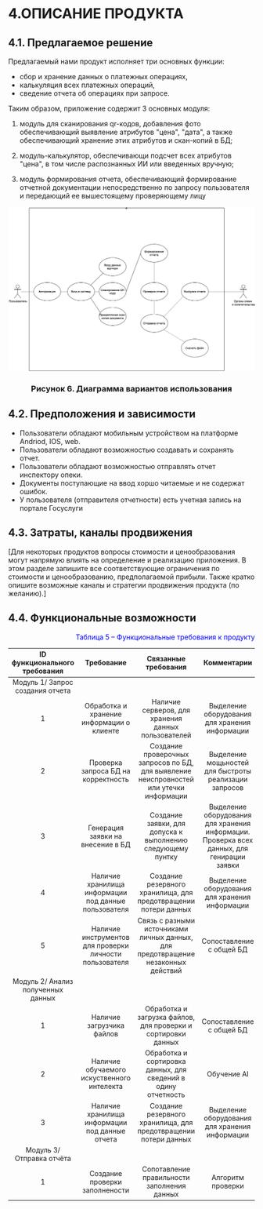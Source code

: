 # 4.ОПИСАНИЕ ПРОДУКТА
## 4.1. Предлагаемое решение

Предлагаемый нами продукт исполняет три основных функции: 
- сбор и хранение данных о платежных операциях,
- калькуляция всех платежных операций, 
- сведение отчета об операциях при запросе. 

Таким образом, приложение содержит 3 основных модуля: 

1. модуль для сканирования qr-кодов, добавления фото обеспечивающий выявление атрибутов "цена", "дата", а также обеспечивающий хранение этих атрибутов и скан-копий в БД; 

2. модуль-калькулятор, обеспечивающи подсчет всех атрибутов "цена", в том числе  распознанных ИИ или введенных вручную; 

3. модуль формирования отчета, обеспечивающий формирование отчетной документации непосредственно по запросу пользователя и передающий ее вышестоящему проверяющему лицу

![](./UML1.png)
<h3 align="center"> Рисунок 6. Диаграммa
вариантов использования </h3>

## 4.2. Предположения и зависимости

- Пользователи обладают мобильным устройством на платформе Andriod, IOS, web.
- Пользователи обладают возможностью создавать и сохранять отчет.
- Пользователи обладают возможностью отправлять отчет инспектору опеки.
- Документы поступающие на ввод хоршо читаемые и не содержат ошибок.
- У пользователя (отправителя отчетности) есть учетная запись на портале Госуслуги


## 4.3. Затраты, каналы продвижения
[Для некоторых продуктов вопросы стоимости и ценообразования могут напрямую влиять
на определение и реализацию приложения. В этом разделе запишите все соответствующие
ограничения по стоимости и ценообразованию, предполагаемой прибыли.
Также кратко опишите возможные каналы и стратегии продвижения продукта (по
желанию).]



## 4.4. Функциональные возможности

<p align="right"><font  color="blue">Таблица 5 – Функциональные требования к продукту
</font> </color blue></p>


|**ID функционального требования**| **Требование**|**Связанные требования**|**Комментарии**|**Приоритет**|
|:------: | :-----: | :-----: | :----: | :----:|
| Модуль 1/ Запрос создания отчета|
|1 | Обработка и хранение информации о клиенте| Наличие серверов, для хранения данных пользователей  | Выделение оборудования для хранения информации | Безопастность данных | 
|2 | Проверка запроса БД на корректность| Создание проверочных запросов по БД, для выявление неиспровностей или утечки информации | Выделение мощьностей для быстроты реализации запросов | Безопастность, быстродействие | 
|3 | Генерация заявки на внесение в БД| Создание заявки, для допуска к выполнению следующему пунтку | Выделение оборудования для хранения информации. Проверка всех данных, для генирации заявки| Безопастность |
|4 | Наличие хранилища информации под данные пользователя | Создание резервного хранилища, для предотвращении потери данных | Выделение оборудования для хранения информации | Безопастность |
|5 | Наличие инструментов для проверки личности пользователя| Связь с разными источниками личных данных, для предотвращение незаконных действий | Сопоставление с общей БД | Безопастность |
|Модуль 2/ Анализ полученных данных|
|1 |Наличие загрузчика файлов| Обработка и загрузка файлов, для проверки и сортировки данных| Сопоставление с общей БД  | Безопастность |
|2 |Наличие обучаемого искуственного интелекта| Обработка и сортировка данных, для сведений в одину отчетность | Обучение AI | Разработка |
|3 | Наличие хранилища информации под данные отчета | Создание резервного хранилища, для предотвращении потери данных | Выделение оборудования для хранения информации | Безопастность |
|Модуль 3/ Отправка отчёта|
|1 | Создание проверки заполнености| Сопотавление правильности заполнения данных | Алгоритм проверки | Безопастность |



